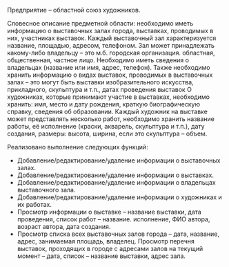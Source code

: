 Предприятие – областной союз художников.

Словесное описание предметной области: необходимо иметь информацию о выставочных залах города, выставках, проводимых в них, участниках выставок. Каждый выставочный зал характеризуется название, площадью, адресом, телефоном. Зал может принадлежать какому-либо владельцу – это м.б. городская организация. областная, общественная, частное лицо. Необходимо иметь сведения о владельцах (название или имя, адрес, телефон). Также необходимо хранить информацию о видах выставок, проводимых в выставочных залах – это могут быть выставки изобразительного искусства, прикладного, скульптура и т.п., датах проведения выставок О художниках, которые принимают участие в выставках, необходимо хранить: имя, место и дату рождения, краткую биографическую справку, сведения об образовании. Каждый художник на выставке может представлять несколько работ, необходимо хранить название работы, её исполнение (краски, акварель, скульптура и т.п.), дату создания, размеры: высота, ширина, если это скульптура – объем.

Реализовано выполнение следующих функций:
-	Добавление/редактирование/удаление информации о выставочных залах.
-	Добавление/редактирование/удаление информации о выставках.
-	Добавление/редактирование/удаление информации о владельцах выставочного зала.
-	Добавление/редактирование/удаление информации о художниках и их работах.
-	Просмотр информации о выставке – название выставки, дата проведения, список работ – название. исполнение, ФИО автора, возраст автора, дата создания.
-	Просмотр списка всех выставочных залов города – дата, название, адрес, занимаемая площадь, владелец.
Просмотр перечня выставок, проходящих в городе с адресами залов на текущий момент – дата, список – название выставки, адрес зала.
